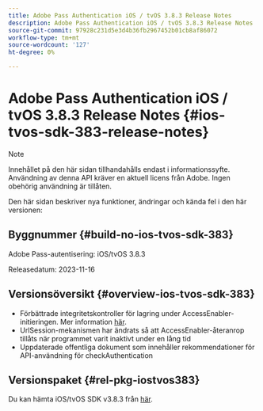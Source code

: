 ```yaml
---
title: Adobe Pass Authentication iOS / tvOS 3.8.3 Release Notes
description: Adobe Pass Authentication iOS / tvOS 3.8.3 Release Notes
source-git-commit: 97928c231d5e3d4b36fb2967452b01cb8af86072
workflow-type: tm+mt
source-wordcount: '127'
ht-degree: 0%

---
```


# Adobe Pass Authentication iOS / tvOS 3.8.3 Release Notes {#ios-tvos-sdk-383-release-notes}

>[!NOTE]
>
>Innehållet på den här sidan tillhandahålls endast i informationssyfte. Användning av denna API kräver en aktuell licens från Adobe. Ingen obehörig användning är tillåten.

Den här sidan beskriver nya funktioner, ändringar och kända fel i den här versionen:

## Byggnummer {#build-no-ios-tvos-sdk-383}

Adobe Pass-autentisering: iOS/tvOS 3.8.3

Releasedatum: 2023-11-16



## Versionsöversikt {#overview-ios-tvos-sdk-383}

* Förbättrade integritetskontroller för lagring under AccessEnabler-initieringen. Mer information [här](/help/authentication/iostvos-sdk-storage-integrity-checks.md).
* UrlSession-mekanismen har ändrats så att AccessEnabler-återanrop tillåts när programmet varit inaktivt under en lång tid
* Uppdaterade offentliga dokument som innehåller rekommendationer för API-användning för checkAuthentication


## Versionspaket {#rel-pkg-iostvos383}

Du kan hämta iOS/tvOS SDK v3.8.3 från [här](https://tve.zendesk.com/hc/en-us/articles/204963209-iOS-tvOS-Native-AccessEnabler-Library).
